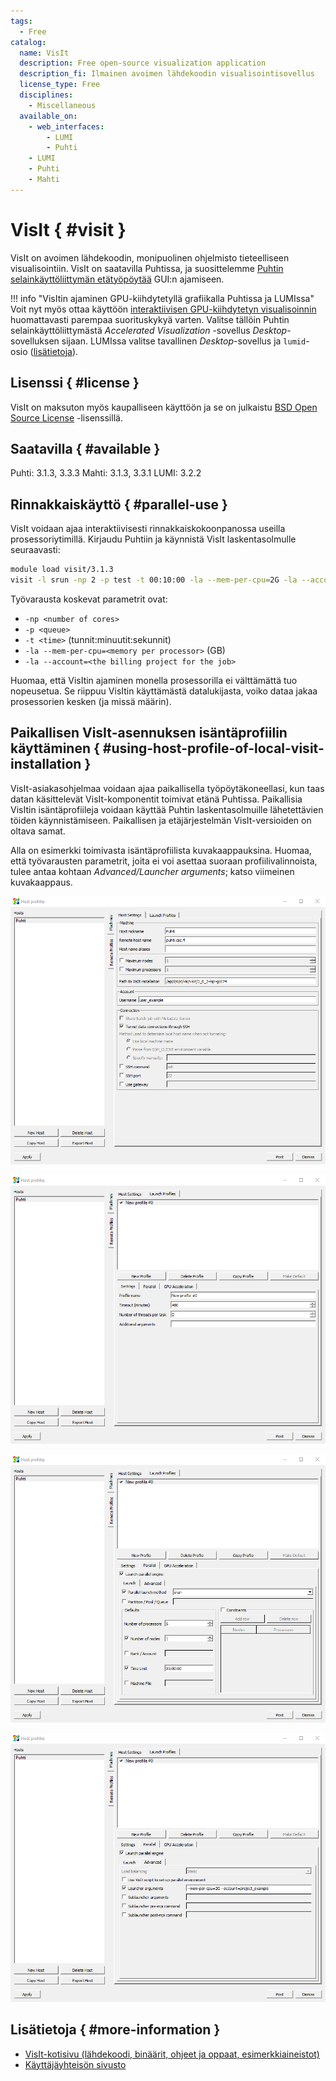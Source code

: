 ```yaml
---
tags:
  - Free
catalog:
  name: VisIt
  description: Free open-source visualization application
  description_fi: Ilmainen avoimen lähdekoodin visualisointisovellus
  license_type: Free
  disciplines:
    - Miscellaneous
  available_on:
    - web_interfaces:
        - LUMI
        - Puhti
    - LUMI
    - Puhti
    - Mahti
---
```


# VisIt { #visit }

VisIt on avoimen lähdekoodin, monipuolinen ohjelmisto tieteelliseen visualisointiin.
VisIt on saatavilla Puhtissa, ja suosittelemme
[Puhtin selainkäyttöliittymän etätyöpöytää](../computing/webinterface/desktop.md)
GUI:n ajamiseen.

!!! info "VisItin ajaminen GPU-kiihdytetyllä grafiikalla Puhtissa ja LUMIssa"
    Voit nyt myös ottaa käyttöön
    [interaktiivisen GPU-kiihdytetyn visualisoinnin](../computing/webinterface/accelerated-visualization.md)
    huomattavasti parempaa suorituskykyä varten. Valitse tällöin Puhtin
    selainkäyttöliittymästä _Accelerated Visualization_ -sovellus _Desktop_-sovelluksen
    sijaan. LUMIssa valitse tavallinen _Desktop_-sovellus ja `lumid`-osio
    ([lisätietoja](https://docs.lumi-supercomputer.eu/runjobs/webui/desktop/)).

## Lisenssi { #license }

VisIt on maksuton myös kaupalliseen käyttöön ja se on julkaistu
[BSD Open Source License](https://github.com/visit-dav/visit/blob/develop/LICENSE) -lisenssillä.

## Saatavilla { #available }

Puhti: 3.1.3, 3.3.3
Mahti: 3.1.3, 3.3.1
LUMI: 3.2.2

## Rinnakkaiskäyttö { #parallel-use }

VisIt voidaan ajaa interaktiivisesti rinnakkaiskokoonpanossa useilla
prosessoriytimillä. Kirjaudu Puhtiin ja käynnistä VisIt laskentasolmulle
seuraavasti:

```bash
module load visit/3.1.3
visit -l srun -np 2 -p test -t 00:10:00 -la --mem-per-cpu=2G -la --account=<your project>
```

Työvarausta koskevat parametrit ovat:

* `-np <number of cores>`
* `-p <queue>`
* `-t <time>` (tunnit:minuutit:sekunnit)
* `-la --mem-per-cpu=<memory per processor>` (GB)
* `-la --account=<the billing project for the job>`
  
Huomaa, että VisItin ajaminen monella prosessorilla ei välttämättä tuo
nopeusetua. Se riippuu VisItin käyttämästä datalukijasta, voiko dataa
jakaa prosessorien kesken (ja missä määrin).

## Paikallisen VisIt-asennuksen isäntäprofiilin käyttäminen { #using-host-profile-of-local-visit-installation }

VisIt-asiakasohjelmaa voidaan ajaa paikallisella työpöytäkoneellasi, kun taas
datan käsittelevät VisIt-komponentit toimivat etänä Puhtissa. Paikallisia VisItin
isäntäprofiileja voidaan käyttää Puhtin laskentasolmuille lähetettävien töiden
käynnistämiseen. Paikallisen ja etäjärjestelmän VisIt-versioiden on oltava samat.

Alla on esimerkki toimivasta isäntäprofiilista kuvakaappauksina. Huomaa, että
työvarausten parametrit, joita ei voi asettaa suoraan profiilivalinnoista, tulee
antaa kohtaan _Advanced/Launcher arguments_; katso viimeinen kuvakaappaus.

![Puhti-kuvakaappaus 1](../img/host_profile_1.png)

![Puhti-kuvakaappaus 2](../img/host_profile_2.png)

![Puhti-kuvakaappaus 3](../img/host_profile_3.png)

![Puhti-kuvakaappaus 4](../img/host_profile_4.png)

## Lisätietoja { #more-information }

* [VisIt-kotisivu (lähdekoodi, binäärit, ohjeet ja oppaat, esimerkkiaineistot)](https://visit-dav.github.io/visit-website/)
* [Käyttäjäyhteisön sivusto](http://visitusers.org)